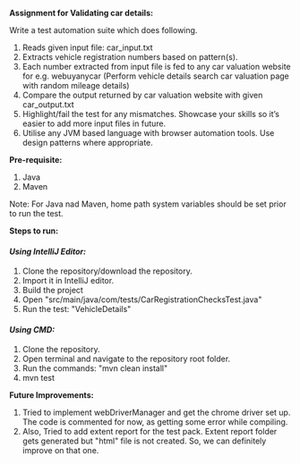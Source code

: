 **Assignment for Validating car details:**

Write a test automation suite which does following. 
1. Reads given input file: car_input.txt 
2. Extracts vehicle registration numbers based on pattern(s). 
3. Each number extracted from input file is fed to any car valuation website for e.g. webuyanycar 
(Perform vehicle details search car valuation page with random mileage details)
4. Compare the output returned by car valuation website with given car_output.txt
5. Highlight/fail the test for any mismatches. Showcase your skills so it’s easier to add more input files in future. 
6. Utilise any JVM based language with browser automation tools. Use design patterns where appropriate.

**Pre-requisite:**
1. Java
2. Maven

Note: For Java nad Maven, home path system variables should be set prior to run the test.

**Steps to run:**

#### **_Using IntelliJ Editor:_**

1. Clone the repository/download the repository.
2. Import it in IntelliJ editor.
3. Build the project
4. Open "src/main/java/com/tests/CarRegistrationChecksTest.java"
5. Run the test: "VehicleDetails"

#### **_Using CMD:_**
1. Clone the repository.
2. Open terminal and navigate to the repository root folder.
3. Run the commands: "mvn clean install"
4. mvn test

**Future Improvements:**
1. Tried to implement webDriverManager and get the chrome driver set up. The code is commented for now, as getting some error while compiling.
2. Also, Tried to add extent report for the test pack. Extent report folder gets generated but "html" file is not created. So, we can definitely improve on that one.